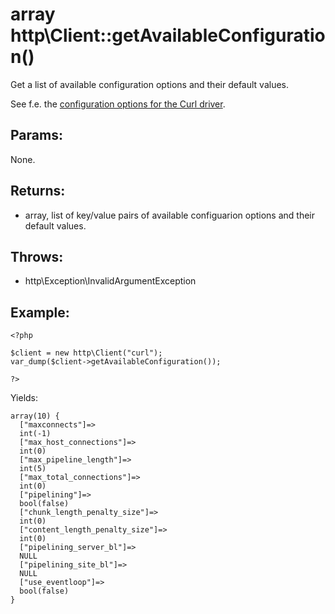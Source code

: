 # array http\Client::getAvailableConfiguration()

Get a list of available configuration options and their default values.

See f.e. the [configuration options for the Curl driver](http/Client/Curl#Configuration:).

## Params:

None.

## Returns:

* array, list of key/value pairs of available configuarion options and their default values.

## Throws:

* http\Exception\InvalidArgumentException

## Example:

	<?php
	
	$client = new http\Client("curl");
	var_dump($client->getAvailableConfiguration());
	
	?>

Yields:

	array(10) {
	  ["maxconnects"]=>
	  int(-1)
	  ["max_host_connections"]=>
	  int(0)
	  ["max_pipeline_length"]=>
	  int(5)
	  ["max_total_connections"]=>
	  int(0)
	  ["pipelining"]=>
	  bool(false)
	  ["chunk_length_penalty_size"]=>
	  int(0)
	  ["content_length_penalty_size"]=>
	  int(0)
	  ["pipelining_server_bl"]=>
	  NULL
	  ["pipelining_site_bl"]=>
	  NULL
	  ["use_eventloop"]=>
	  bool(false)
	}

